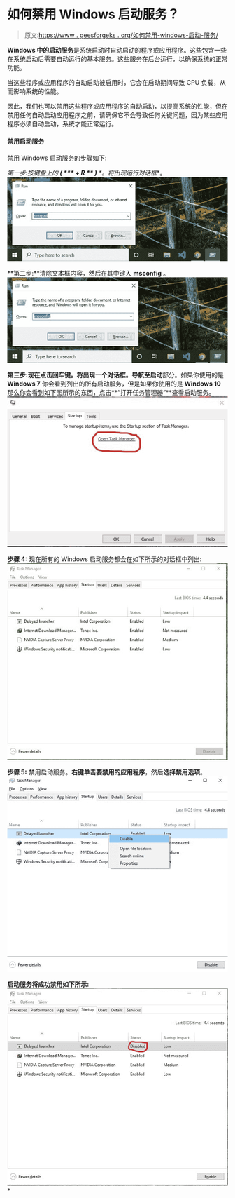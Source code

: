 # 如何禁用 Windows 启动服务？

> 原文:[https://www . geesforgeks . org/如何禁用-windows-启动-服务/](https://www.geeksforgeeks.org/how-to-disable-windows-startup-services/)

**Windows 中的启动服务**是系统启动时自动启动的程序或应用程序。这些包含一些在系统启动后需要自动运行的基本服务。这些服务在后台运行，以确保系统的正常功能。

当这些程序或应用程序的自动启动被启用时，它会在启动期间导致 CPU 负载，从而影响系统的性能。

因此，我们也可以禁用这些程序或应用程序的自动启动，以提高系统的性能，但在禁用任何自动启动应用程序之前，请确保它不会导致任何关键问题，因为某些应用程序必须自动启动，系统才能正常运行。

#### 禁用启动服务

禁用 Windows 启动服务的步骤如下:

**第一步:**按键盘上的 **( <link rel="stylesheet" href="https://maxcdn.bootstrapcdn.com/font-awesome/4.6.1/css/font-awesome.min.css"> *** + R ** )*** *。将出现**运行对话框**。
![](img/6770ca0482ca5456004b098b39700325.png)

**第二步:**清除文本框内容，然后在其中键入 **msconfig** 。
![](img/2c7a797469b1d426baa51e33bfbb4525.png)

**第三步:**现在点击回车键。将出现一个对话框。导航至**启动**部分。如果你使用的是 **Windows 7** 你会看到列出的所有启动服务，但是如果你使用的是 **Windows 10** 那么你会看到如下图所示的东西，点击**“打开任务管理器”**查看启动服务。
![](img/31b7c14805788db41f453431612ad297.png)

**步骤 4:** 现在所有的 Windows 启动服务都会在如下所示的对话框中列出:
![](img/f95eb4e9621d91118209551c847775c4.png)

**步骤 5:** 禁用启动服务。**右键单击要禁用的应用程序**，然后**选择禁用选项**。
![](img/57098d68c3e82c7f29e745af0085c8c5.png)

**启动服务将成功禁用如下所示:**
![](img/167d8a9acba1553c544346b2209c64b1.png)*
